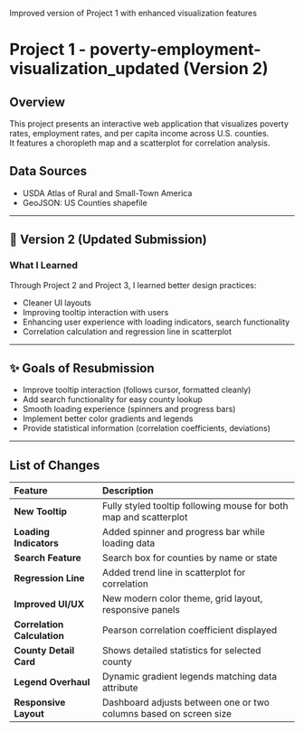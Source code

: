 Improved version of Project 1 with enhanced visualization features
# Project 1 - poverty-employment-visualization_updated (Version 2)

## Overview
This project presents an interactive web application that visualizes poverty rates, employment rates, and per capita income across U.S. counties.  
It features a choropleth map and a scatterplot for correlation analysis.

## Data Sources
- USDA Atlas of Rural and Small-Town America
- GeoJSON: US Counties shapefile

---

## 🌟 Version 2 (Updated Submission)

### What I Learned
Through Project 2 and Project 3, I learned better design practices:
- Cleaner UI layouts
- Improving tooltip interaction with users
- Enhancing user experience with loading indicators, search functionality
- Correlation calculation and regression line in scatterplot

---

## ✨ Goals of Resubmission
- Improve tooltip interaction (follows cursor, formatted cleanly)
- Add search functionality for easy county lookup
- Smooth loading experience (spinners and progress bars)
- Implement better color gradients and legends
- Provide statistical information (correlation coefficients, deviations)

---

##  List of Changes

| Feature | Description |
|:--------|:------------|
| **New Tooltip** | Fully styled tooltip following mouse for both map and scatterplot |
| **Loading Indicators** | Added spinner and progress bar while loading data |
| **Search Feature** | Search box for counties by name or state |
| **Regression Line** | Added trend line in scatterplot for correlation |
| **Improved UI/UX** | New modern color theme, grid layout, responsive panels |
| **Correlation Calculation** | Pearson correlation coefficient displayed |
| **County Detail Card** | Shows detailed statistics for selected county |
| **Legend Overhaul** | Dynamic gradient legends matching data attribute |
| **Responsive Layout** | Dashboard adjusts between one or two columns based on screen size |

